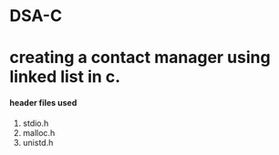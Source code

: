 # DSA-C
# creating a contact manager using linked list in c.
#### **header files used**
1. stdio.h
2. malloc.h
3.  unistd.h
